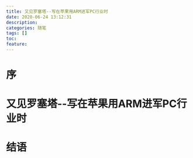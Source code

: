```yaml
---
title: 又见罗塞塔--写在苹果用ARM进军PC行业时
date: 2020-06-24 13:12:31
description: 
categories: 随笔
tags: [] 
toc: 
feature: 
---
```


# 序
<!-- more -->

# 又见罗塞塔--写在苹果用ARM进军PC行业时

# 结语